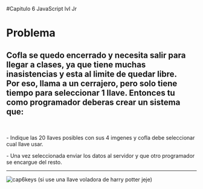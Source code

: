 #Capitulo 6 JavaScript lvl Jr
 
 
 <h1>Problema</h1>
 <h2>Cofla se quedo encerrado y necesita salir para llegar a clases, ya que tiene muchas inasistencias y esta al limite de quedar libre. <br> Por eso, llama a un cerrajero, pero solo tiene tiempo para seleccionar 1 llave.
  Entonces tu como programador deberas crear un sistema que:</h2><br>
  <p>- Indique las 20 llaves posibles con sus 4 imgenes y cofla debe seleccionar cual llave usar.</p>
  <p>- Una vez seleccionada enviar los datos al servidor y que otro programador se encargue del resto.</p>

--------------------------------------------------------------------------------------------------
![cap6keys](https://user-images.githubusercontent.com/84105167/150599262-6c032273-57e3-4f01-bb65-d02ff029cc2d.png)
(si use una llave voladora de harry potter jeje)
